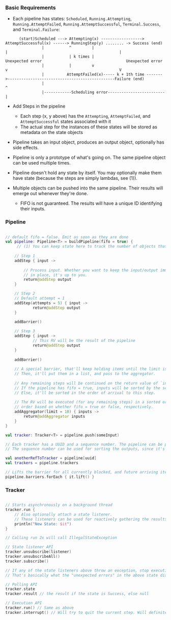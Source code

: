 ### Basic Requirements
- Each pipeline has states: `Scheduled`, `Running.Attempting`, `Running.AttemptFailed`, `Running.AttemptSuccessful`, `Terminal.Success`, and `Terminal.Failure`:

```
      (start)Scheduled ---> Attempting(x) ------------------> AttemptSuccessful(x) ------> RunningStep(y) ........ -> Success (end)
                |           ^         |                               |                                                 |
                |           | k times |                           Unexpected error                                     Unexpected error
                |           |         v                               v                                                 V
                |          AttemptFailed(x)----- k + 1th time ------->-----------------------------------------------Failure (end)
                |                                                     ^
                |------------Scheduling error-------------------------|
```
- Add Steps in the pipeline
    - Each step (x, y above) has the `Attempting`, `AttemptFailed`, and `AttemptSuccessful` states associated with it
    - The actual step for the instances of these states will be stored as metadata on the state objects

- Pipeline takes an input object, produces an output object, optionally has side effects.
- Pipeline is only a prototype of what's going on. The same pipeline object can be used multiple times.
- Pipeline doesn't hold any state by itself. You may optionally make them have state (because the steps are simply lambdas, see (1)).
- Multiple objects can be pushed into the same pipeline. Their results will emerge out whenever they're done.
	- FIFO is not guaranteed. The results will have a unique ID identifying their inputs. 

### Pipeline
```kt

// default fifo = false. Emit as soon as they are done
val pipeline: Pipeline<T> = buildPipeline(fifo = true) {
	 // (1) You can keep state here to track the number of objects that passed through the pipeline.
	 
    // Step 1
    addStep { input ->
        
        // Process input. Whether you want to keep the input/output immutable, or mutate them
        // in place, it's up to you.
        return@addStep output
    }

    // Step 2
    // Default attempt = 1
    addStep(attempts = 5) { input ->
			return@addStep output
    }
    
    addBarrier()

    // Step 3
    addStep { input ->
    		// This RV will be the result of the pipeline
			return@addStep output
    }
    
    addBarrier()
    
    // A special barrier, that'll keep holding items until the limit is reached.
    // Then, it'll put them in a list, and pass to the aggregator.
    
    // Any remaining steps will be continued on the return value of `inputs`.
    // If the pipeline has fifo = true, inputs will be sorted by the sequence number.
    // Else, it'll be sorted in the order of arrival to this step.
    
    // The RV will be executed (for any remaining steps) in a sorted order, or the return value's
    // order based on whether fifo = true or false, respectively. 
    addAggregator(limit = 10) { inputs ->
        return@addAggregator inputs
    }
} 

val tracker: Tracker<T> = pipeline.push(someInput)

// Each tracker has a UUID and a sequence number. The pipeline can be polled for tracker by the UUID.
// The sequence number can be used for sorting the outputs, since it's not a FIFO by default.

val anotherRefToTracker = pipeline[uuid]
val trackers = pipeline.trackers

// Lifts the barrier for all currently blocked, and future arriving items
pipeline.barriers.forEach { it.lift() }
```


### Tracker
```kt

// Starts asynchronously on a background thread
tracker.run {
    // Also optionally attach a state listener.
    // These listeners can be used for reactively gathering the results vs. polling
    println("New State: $it")
}

// Calling run 2x will call IllegalStateException

// State listener API
tracker.unsubscribe(listener)
tracker.unsubscribeAll()
tracker.subscribe()

// If any of the state listeners above throw an exception, stop executing the steps, and move to the Failure state.
// That's basically what the "unexpected errors" in the above state diagram are.

// Polling API
tracker.state
tracker.result // the result if the state is Success, else null

// Execution API
tracker.run() // Same as above
tracker.interrupt() // Will try to quit the current step. Will definitely stop before the next step is run.
```